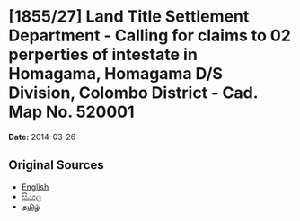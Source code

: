 # [1855/27] Land Title Settlement Department - Calling for claims to 02 perperties of intestate in Homagama, Homagama D/S Division, Colombo District - Cad. Map No. 520001

**Date:** 2014-03-26

## Original Sources

- [English](https://documents.gov.lk/view/extra-gazettes/2014/3/1855-27_E.pdf)
- [සිංහල](https://documents.gov.lk/view/extra-gazettes/2014/3/1855-27_S.pdf)
- [தமிழ்](https://documents.gov.lk/view/extra-gazettes/2014/3/1855-27_T.pdf)
